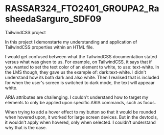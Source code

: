 # RASSAR324_FTO2401_GROUPA2_RasheedaSarguro_SDF09
TailwindCSS project

In this project I demonstarte my understanding and application of TailwindCSS properties within an HTML file.
 
I would get confused between what the TailwindCSS documentation stated versus what was given to us. For example, on TailwindCSS, it says that if you wanted to set the text color of an element to white, to use: text-white. In the LMS though, they gave us the example of: dark:text-white. I didn't understand how its both dark and also white. Then I realised that is included for when the user's screen is switched to dark mode, the text will appeaar white.

ARIA attributes are challenging. I couldn't understand how to target my elements to only be applied upon specific ARIA commands, such as focus.

When trying to add a hover effect to my button so that it would be rounded when hovered upon, it worked for large screen devices. But in the devtools, it wouldn't apply when hovered, only when selected. I couldn't understand why that is the case.